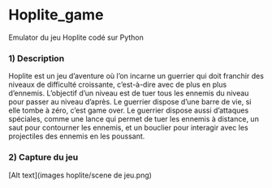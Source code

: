 # Hoplite_game
Emulator du jeu Hoplite codé sur Python

### 1) Description 
Hoplite est un jeu d’aventure où l’on incarne un guerrier qui doit franchir des niveaux de difficulté croissante, c’est-à-dire avec de plus en plus d’ennemis. L’objectif d’un niveau est de tuer tous les ennemis du niveau pour passer au niveau d’après. Le guerrier dispose d’une barre de vie, si elle tombe à zéro, c’est game over. Le guerrier dispose aussi d’attaques spéciales, comme une lance qui permet de tuer les ennemis à distance, un saut pour contourner les ennemis, et un bouclier pour interagir avec les projectiles des ennemis en les poussant. 

### 2) Capture du jeu 


 [Alt text](images hoplite/scene de jeu.png) 

